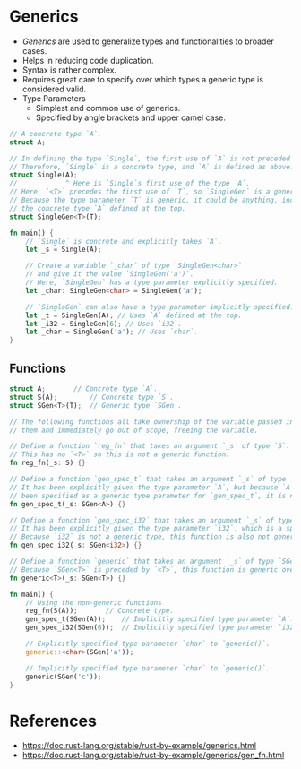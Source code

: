 # Generics
* _Generics_ are used to generalize types and functionalities to broader cases.
* Helps in reducing code duplication.
* Syntax is rather complex.
* Requires great care to specify over which types a generic type is considered valid.
* Type Parameters
	* Simplest and common use of generics.
	* Specified by angle brackets and upper camel case.
```rust
// A concrete type `A`.
struct A;

// In defining the type `Single`, the first use of `A` is not preceded by `<A>`.
// Therefore, `Single` is a concrete type, and `A` is defined as above.
struct Single(A);
//            ^ Here is `Single`s first use of the type `A`.
// Here, `<T>` precedes the first use of `T`, so `SingleGen` is a generic type.
// Because the type parameter `T` is generic, it could be anything, including
// the concrete type `A` defined at the top.
struct SingleGen<T>(T);

fn main() {
	// `Single` is concrete and explicitly takes `A`.
	let _s = Single(A);

	// Create a variable `_char` of type `SingleGen<char>`
	// and give it the value `SingleGen('a')`.
	// Here, `SingleGen` has a type parameter explicitly specified.
	let _char: SingleGen<char> = SingleGen('a');

	// `SingleGen` can also have a type parameter implicitly specified:
	let _t = SingleGen(A); // Uses `A` defined at the top.
	let _i32 = SingleGen(6); // Uses `i32`.
	let _char = SingleGen('a'); // Uses `char`.
}
```
## Functions
```rust
struct A;		// Concrete type `A`.
struct S(A);		// Concrete type `S`.
struct SGen<T>(T);	// Generic type `SGen`.

// The following functions all take ownership of the variable passed into
// them and immediately go out of scope, freeing the variable.

// Define a function `reg_fn` that takes an argument `_s` of type `S`.
// This has no `<T>` so this is not a generic function.
fn reg_fn(_s: S) {}

// Define a function `gen_spec_t` that takes an argument `_s` of type `SGen<T>`.
// It has been explicitly given the type parameter `A`, but because `A` has not
// been specified as a generic type parameter for `gen_spec_t`, it is not generic.
fn gen_spec_t(_s: SGen<A>) {}

// Define a function `gen_spec_i32` that takes an argument `_s` of type `SGen<i32>`.
// It has been explicitly given the type parameter `i32`, which is a specific type.
// Because `i32` is not a generic type, this function is also not generic.
fn gen_spec_i32(_s: SGen<i32>) {}

// Define a function `generic` that takes an argument `_s` of type `SGen<T>`.
// Because `SGen<T>` is preceded by `<T>`, this function is generic over `T`.
fn generic<T>(_s: SGen<T>) {}

fn main() {
	// Using the non-generic functions
	reg_fn(S(A));		// Concrete type.
	gen_spec_t(SGen(A));	// Implicitly specified type parameter `A`.
	gen_spec_i32(SGen(6));	// Implicitly specified type parameter `i32`.

	// Explicitly specified type parameter `char` to `generic()`.
	generic::<char>(SGen('a'));

	// Implicitly specified type parameter `char` to `generic()`.
	generic(SGen('c'));
}
```
# References
* https://doc.rust-lang.org/stable/rust-by-example/generics.html
* https://doc.rust-lang.org/stable/rust-by-example/generics/gen_fn.html

